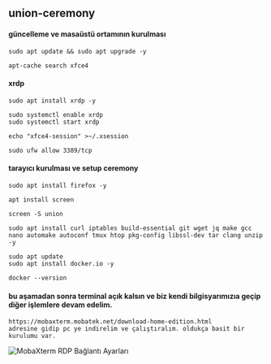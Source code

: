 ## union-ceremony
#### güncelleme ve masaüstü ortamının kurulması
```
sudo apt update && sudo apt upgrade -y
```
```
apt-cache search xfce4
```
#### xrdp
```
sudo apt install xrdp -y
```
```
sudo systemctl enable xrdp
sudo systemctl start xrdp
```
```
echo "xfce4-session" >~/.xsession
```
```
sudo ufw allow 3389/tcp
```
#### tarayıcı kurulması ve setup ceremony
```
sudo apt install firefox -y
```
```
apt install screen
```
```
screen -S union
```
```
sudo apt install curl iptables build-essential git wget jq make gcc nano automake autoconf tmux htop pkg-config libssl-dev tar clang unzip -y
```
```
sudo apt update
sudo apt install docker.io -y
```
```
docker --version
```
#### bu aşamadan sonra terminal açık kalsın ve biz kendi bilgisyarımızıa geçip diğer işlemlere devam edelim.
```
https://mobaxterm.mobatek.net/download-home-edition.html
adresine gidip pc ye indirelim ve çalıştıralım. oldukça basit bir kurulumu var.
```
![MobaXterm RDP Bağlantı Ayarları](https://i.imgur.com/s0m3C0d3.png)
